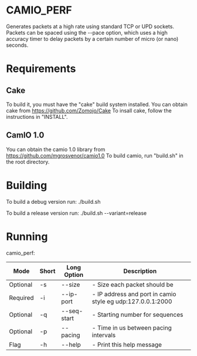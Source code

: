 CAMIO_PERF
==========
Generates packets at a high rate using standard TCP or UPD sockets. Packets can be spaced using the --pace option, which uses a high accuracy timer to delay packets by a certain number of micro (or nano) seconds. 



Requirements
============

Cake
-----
To build it, you must have the "cake" build system installed. 
You can obtain cake from https://github.com/Zomojo/Cake
To insall cake, follow the instructions in "INSTALL".

CamIO 1.0
---------
You can obtain the camio 1.0 library from 
https://github.com/mgrosvenor/camio1.0
To build camio, run "build.sh" in the root directory.


Building
========
To build a debug version run:
./build.sh

To build a release version run:
./build.sh --variant=release

Running
=======
camio_perf:

|Mode     |Short|Long Option    | Description                                                                  |
|---------|-----|---------------|------------------------------------------------------------------------------|
|Optional | -s  |--size         |   - Size each packet should be                                               | 
|Required | -i  |--ip-port      |   - IP address and port in camio style eg udp:127.0.0.1:2000                 |
|Optional | -q  |--seq-start    |   - Starting number for sequences                                            |
|Optional | -p  |--pacing       |   - Time in us between pacing intervals                                      |
|Flag     | -h  |--help         |   - Print this help message                                                  |


